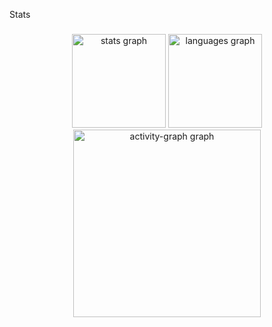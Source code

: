 <p align="left">Stats</p>

###

<div align="center">
  <img src="https://github-readme-stats.vercel.app/api?username=lucalves&hide_title=false&hide_rank=false&show_icons=true&include_all_commits=true&count_private=true&disable_animations=false&theme=vue-dark&locale=en&hide_border=false&order=1" height="150" alt="stats graph"  />
  <img src="https://github-readme-stats.vercel.app/api/top-langs?username=lucalves&locale=en&hide_title=false&layout=compact&card_width=320&langs_count=5&theme=dracula&hide_border=false&order=2" height="150" alt="languages graph"  />
  <img src="https://github-readme-activity-graph.vercel.app/graph?username=lucalves&radius=16&theme=vue&area=true&order=5" height="300" alt="activity-graph graph"  />
</div>

###
